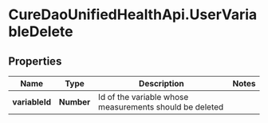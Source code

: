 # CureDaoUnifiedHealthApi.UserVariableDelete

## Properties

Name | Type | Description | Notes
------------ | ------------- | ------------- | -------------
**variableId** | **Number** | Id of the variable whose measurements should be deleted | 


